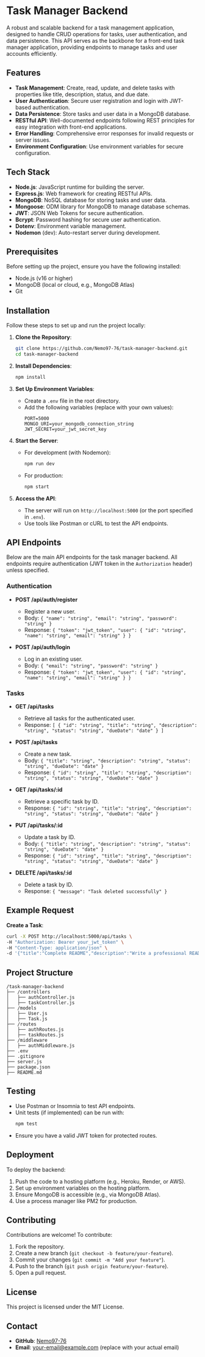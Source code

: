 # Task Manager Backend

A robust and scalable backend for a task management application, designed to handle CRUD operations for tasks, user authentication, and data persistence. This API serves as the backbone for a front-end task manager application, providing endpoints to manage tasks and user accounts efficiently.

## Features
- **Task Management**: Create, read, update, and delete tasks with properties like title, description, status, and due date.
- **User Authentication**: Secure user registration and login with JWT-based authentication.
- **Data Persistence**: Store tasks and user data in a MongoDB database.
- **RESTful API**: Well-documented endpoints following REST principles for easy integration with front-end applications.
- **Error Handling**: Comprehensive error responses for invalid requests or server issues.
- **Environment Configuration**: Use environment variables for secure configuration.

## Tech Stack
- **Node.js**: JavaScript runtime for building the server.
- **Express.js**: Web framework for creating RESTful APIs.
- **MongoDB**: NoSQL database for storing tasks and user data.
- **Mongoose**: ODM library for MongoDB to manage database schemas.
- **JWT**: JSON Web Tokens for secure authentication.
- **Bcrypt**: Password hashing for secure user authentication.
- **Dotenv**: Environment variable management.
- **Nodemon** (dev): Auto-restart server during development.

## Prerequisites
Before setting up the project, ensure you have the following installed:
- Node.js (v16 or higher)
- MongoDB (local or cloud, e.g., MongoDB Atlas)
- Git

## Installation
Follow these steps to set up and run the project locally:

1. **Clone the Repository**:
   ```bash
   git clone https://github.com/Nemo97-76/task-manager-backend.git
   cd task-manager-backend
   ```

2. **Install Dependencies**:
   ```bash
   npm install
   ```

3. **Set Up Environment Variables**:
   - Create a `.env` file in the root directory.
   - Add the following variables (replace with your own values):
     ```
     PORT=5000
     MONGO_URI=your_mongodb_connection_string
     JWT_SECRET=your_jwt_secret_key
     ```

4. **Start the Server**:
   - For development (with Nodemon):
     ```bash
     npm run dev
     ```
   - For production:
     ```bash
     npm start
     ```

5. **Access the API**:
   - The server will run on `http://localhost:5000` (or the port specified in `.env`).
   - Use tools like Postman or cURL to test the API endpoints.

## API Endpoints
Below are the main API endpoints for the task manager backend. All endpoints require authentication (JWT token in the `Authorization` header) unless specified.

### **Authentication**
- **POST /api/auth/register**
  - Register a new user.
  - Body: `{ "name": "string", "email": "string", "password": "string" }`
  - Response: `{ "token": "jwt_token", "user": { "id": "string", "name": "string", "email": "string" } }`

- **POST /api/auth/login**
  - Log in an existing user.
  - Body: `{ "email": "string", "password": "string" }`
  - Response: `{ "token": "jwt_token", "user": { "id": "string", "name": "string", "email": "string" } }`

### **Tasks**
- **GET /api/tasks**
  - Retrieve all tasks for the authenticated user.
  - Response: `[ { "id": "string", "title": "string", "description": "string", "status": "string", "dueDate": "date" } ]`

- **POST /api/tasks**
  - Create a new task.
  - Body: `{ "title": "string", "description": "string", "status": "string", "dueDate": "date" }`
  - Response: `{ "id": "string", "title": "string", "description": "string", "status": "string", "dueDate": "date" }`

- **GET /api/tasks/:id**
  - Retrieve a specific task by ID.
  - Response: `{ "id": "string", "title": "string", "description": "string", "status": "string", "dueDate": "date" }`

- **PUT /api/tasks/:id**
  - Update a task by ID.
  - Body: `{ "title": "string", "description": "string", "status": "string", "dueDate": "date" }`
  - Response: `{ "id": "string", "title": "string", "description": "string", "status": "string", "dueDate": "date" }`

- **DELETE /api/tasks/:id**
  - Delete a task by ID.
  - Response: `{ "message": "Task deleted successfully" }`

## Example Request
**Create a Task**:
```bash
curl -X POST http://localhost:5000/api/tasks \
-H "Authorization: Bearer your_jwt_token" \
-H "Content-Type: application/json" \
-d '{"title":"Complete README","description":"Write a professional README for the repo","status":"pending","dueDate":"2025-05-20"}'
```

## Project Structure
```plaintext
/task-manager-backend
├── /controllers
│   ├── authController.js
│   ├── taskController.js
├── /models
│   ├── User.js
│   ├── Task.js
├── /routes
│   ├── authRoutes.js
│   ├── taskRoutes.js
├── /middleware
│   ├── authMiddleware.js
├── .env
├── .gitignore
├── server.js
├── package.json
├── README.md
```

## Testing
- Use Postman or Insomnia to test API endpoints.
- Unit tests (if implemented) can be run with:
  ```bash
  npm test
  ```
- Ensure you have a valid JWT token for protected routes.

## Deployment
To deploy the backend:
1. Push the code to a hosting platform (e.g., Heroku, Render, or AWS).
2. Set up environment variables on the hosting platform.
3. Ensure MongoDB is accessible (e.g., via MongoDB Atlas).
4. Use a process manager like PM2 for production.

## Contributing
Contributions are welcome! To contribute:
1. Fork the repository.
2. Create a new branch (`git checkout -b feature/your-feature`).
3. Commit your changes (`git commit -m "Add your feature"`).
4. Push to the branch (`git push origin feature/your-feature`).
5. Open a pull request.

## License
This project is licensed under the MIT License.

## Contact
- **GitHub**: [Nemo97-76](https://github.com/Nemo97-76)
- **Email**: your-email@example.com (replace with your actual email)
